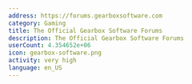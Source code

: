 ```yaml
---
address: https://forums.gearboxsoftware.com
category: Gaming
title: The Official Gearbox Software Forums
description: The Official Gearbox Software Forums
userCount: 4.354652e+06
icon: gearbox-software.png
activity: very high
language: en_US
---
```

